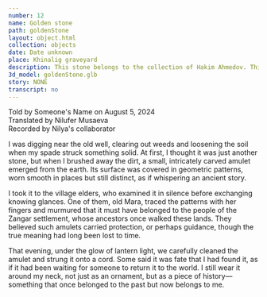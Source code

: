 ```yaml
---
number: 12
name: Golden stone
path: goldenStone
layout: object.html
collection: objects
date: Date unknown
place: Khinalig graveyard
description: This stone belongs to the collection of Hakim Ahmedov. This one is believed to be found in the cemetery and has some golden marks on top.
3d_model: goldenStone.glb
story: NONE
transcript: no
---
```


<div class="meta">
Told by Someone's Name on August 5, 2024 <br>
Translated by Nilufer Musaeva<br>
Recorded by Nilya's collaborator
</div>

I was digging near the old well, clearing out weeds and loosening the soil when my spade struck something solid. At first, I thought it was just another stone, but when I brushed away the dirt, a small, intricately carved amulet emerged from the earth. Its surface was covered in geometric patterns, worn smooth in places but still distinct, as if whispering an ancient story.

I took it to the village elders, who examined it in silence before exchanging knowing glances. One of them, old Mara, traced the patterns with her fingers and murmured that it must have belonged to the people of the Zangar settlement, whose ancestors once walked these lands. They believed such amulets carried protection, or perhaps guidance, though the true meaning had long been lost to time.

That evening, under the glow of lantern light, we carefully cleaned the amulet and strung it onto a cord. Some said it was fate that I had found it, as if it had been waiting for someone to return it to the world. I still wear it around my neck, not just as an ornament, but as a piece of history—something that once belonged to the past but now belongs to me.
